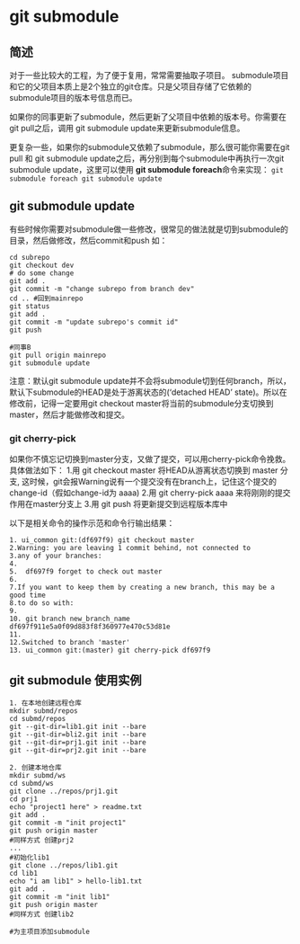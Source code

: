 git submodule
====================

简述
-------------

对于一些比较大的工程，为了便于复用，常常需要抽取子项目。
submodule项目和它的父项目本质上是2个独立的git仓库。只是父项目存储了它依赖的submodule项目的版本号信息而已。

如果你的同事更新了submodule，然后更新了父项目中依赖的版本号。你需要在git pull之后，调用 git submodule update来更新submodule信息。

更复杂一些，如果你的submodule又依赖了submodule，那么很可能你需要在git pull 和 git submodule update之后，再分别到每个submodule中再执行一次git submodule update，这里可以使用 **git submodule foreach**命令来实现： `git submodule foreach git submodule update`

git submodule update 
---------------------
有些时候你需要对submodule做一些修改，很常见的做法就是切到submodule的目录，然后做修改，然后commit和push 如：

    cd subrepo
    git checkout dev
    # do some change
    git add .
    git commit -m "change subrepo from branch dev"
    cd .. #回到mainrepo
    git status
    git add .
    git commit -m "update subrepo's commit id"
    git push 

    #同事B
    git pull origin mainrepo
    git submodule update 

 
注意：默认git submodule update并不会将submodule切到任何branch，所以，默认下submodule的HEAD是处于游离状态的(‘detached HEAD’ state)。所以在修改前，记得一定要用git checkout master将当前的submodule分支切换到master，然后才能做修改和提交。

### git cherry-pick

如果你不慎忘记切换到master分支，又做了提交，可以用cherry-pick命令挽救。具体做法如下：
1.用 git checkout master 将HEAD从游离状态切换到 master 分支, 这时候，git会报Warning说有一个提交没有在branch上，记住这个提交的change-id（假如change-id为 aaaa)
2.用 git cherry-pick aaaa 来将刚刚的提交作用在master分支上
3.用 git push 将更新提交到远程版本库中
 
以下是相关命令的操作示范和命令行输出结果：

    1. ui_common git:(df697f9) git checkout master
    2.Warning: you are leaving 1 commit behind, not connected to
    3.any of your branches:
    4.
    5.  df697f9 forget to check out master
    6.
    7.If you want to keep them by creating a new branch, this may be a good time
    8.to do so with:
    9.
    10. git branch new_branch_name df697f911e5a0f09d883f8f360977e470c53d81e
    11.
    12.Switched to branch 'master'
    13. ui_common git:(master) git cherry-pick df697f9


git submodule 使用实例
----------------------------

    1. 在本地创建远程仓库
    mkdir submd/repos
    cd submd/repos
    git --git-dir=lib1.git init --bare
    git --git-dir=bli2.git init --bare
    git --git-dir=prj1.git init --bare
    git --git-dir=prj2.git init --bare

    2. 创建本地仓库
    mkdir submd/ws
    cd submd/ws
    git clone ../repos/prj1.git 
    cd prj1
    echo "project1 here" > readme.txt
    git add .
    git commit -m "init project1"
    git push origin master
    #同样方式 创建prj2
    ...
    #初始化lib1
    git clone ../repos/lib1.git
    cd lib1
    echo "i am lib1" > hello-lib1.txt
    git add .
    git commit -m "init lib1"
    git push origin master
    #同样方式 创建lib2

    #为主项目添加submodule



